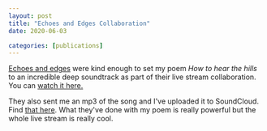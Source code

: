 ```yaml
---
layout: post
title: "Echoes and Edges Collaboration"
date: 2020-06-03

categories: [publications]
---
```

<a href="http://facebook.com/echoesandedges">Echoes and edges</a> were kind enough to set my poem *How to hear the hills* to an incredible deep soundtrack as part of their live stream collaboration. You can <a href="https://youtu.be/RL3WjakLW8Y">watch it here.</a>

They also sent me an mp3 of the song and I've uploaded it to SoundCloud. Find <a href="https://soundcloud.com/davidralphlewis/david-ralph-lewis-echoes-and">that here</a>. What they've done with my poem is really powerful but the whole live stream is really cool.
